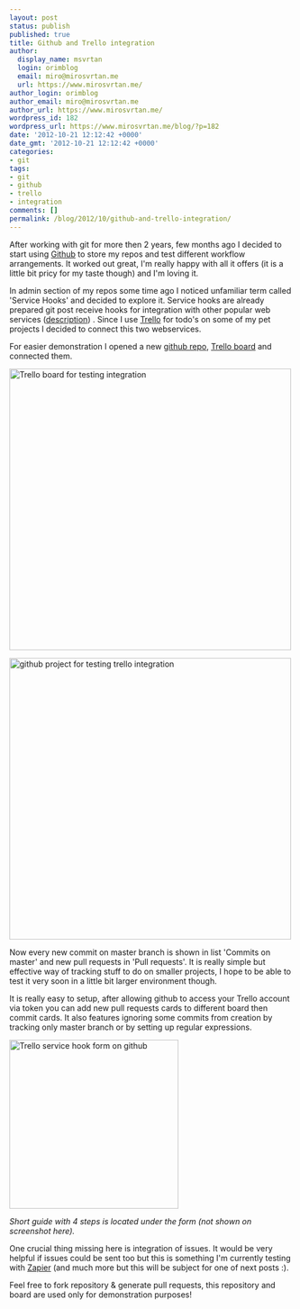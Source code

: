 ```yaml
---
layout: post
status: publish
published: true
title: Github and Trello integration
author:
  display_name: msvrtan
  login: orimblog
  email: miro@mirosvrtan.me
  url: https://www.mirosvrtan.me/
author_login: orimblog
author_email: miro@mirosvrtan.me
author_url: https://www.mirosvrtan.me/
wordpress_id: 182
wordpress_url: https://www.mirosvrtan.me/blog/?p=182
date: '2012-10-21 12:12:42 +0000'
date_gmt: '2012-10-21 12:12:42 +0000'
categories:
- git
tags:
- git
- github
- trello
- integration
comments: []
permalink: /blog/2012/10/github-and-trello-integration/
---
```

<p>After working with git for more then 2 years, few months ago I decided to start using <a href="http://www.github.com" target="_blank">Github</a> to store my repos and test different workflow arrangements. It worked out great, I'm really happy with all it offers (it is a little bit pricy for my taste though) and I'm loving it.</p>
<p>In admin section of my repos some time ago I noticed unfamiliar term called 'Service Hooks' and decided to explore it. Service hooks are already prepared git post receive hooks for integration with other popular web services (<a href="https://help.github.com/articles/post-receive-hooks" target="_blank">description</a>) . Since I use <a href="https://trello.com/" target="_blank">Trello</a> for todo's on some of my pet projects I decided to connect this two webservices.</p>
<p>For easier demonstration I opened a new <a href="https://github.com/msvrtan/testing-trello-integration/" target="_blank">github repo</a>, <a href="https://trello.com/board/testing-trello-github-integration/5083d2888fb535b871008eb2" target="_blank">Trello board</a> and connected them.</p>
<p><img alt="Trello board for testing integration" src="https://www.mirosvrtan.me/assets/content/uploads/2012/10/trello-board-for-testing-integration-with-github.png" width="500px" /></p>
<p><img alt="github project for testing trello integration" src="https://www.mirosvrtan.me/assets/content/uploads/2012/10/github-project-for-testing-trello-integration.png"  width="500px" /></p>
<p>Now every new commit on master branch is shown in list 'Commits on master' and new pull requests in 'Pull requests'. It is really simple but effective way of tracking stuff to do on smaller projects, I hope to be able to test it very soon in a little bit larger environment though.</p>
<p>It is really easy to setup, after allowing github to access your Trello account via token you can add new pull requests cards to different board then commit cards. It also features ignoring some commits from creation by tracking only master branch or by setting up regular expressions.</p>
<p><img alt="Trello service hook form on github" src="https://www.mirosvrtan.me/assets/content/uploads/2012/10/Screenshot.png" width="300px" /></p>
<p><em>Short guide with 4 steps is located under the form (not shown on screenshot here).</em></p>
<p>One crucial thing missing here is integration of issues. It would be very helpful if issues could be sent too but this is something I'm currently testing with <a href="https://zapier.com/" target="_blank">Zapier</a> (and much more but this will be subject for one of next posts :).</p>
<p>Feel free to fork repository &amp; generate pull requests, this repository and board are used only for demonstration purposes!</p>

